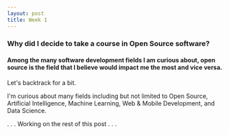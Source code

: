 ```yaml
---
layout: post
title: Week 1
---
```



### Why did I decide to take a course in Open Source software? 

#### Among the many software development fields I am curious about, open source is the field that I believe would impact me the most and vice versa. 

Let's backtrack for a bit. 

I'm curious about many fields including but not limited to Open Source, Artificial Intelligence, Machine Learning, Web & Mobile Development, and Data Science. 

. . . Working on the rest of this post . . . 
